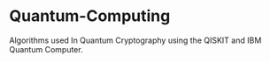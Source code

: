 # Quantum-Computing
Algorithms used In Quantum Cryptography using the QISKIT and IBM Quantum Computer.
